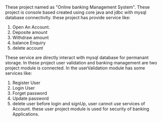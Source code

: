These project named as "Online banking Management System".
These project is console based created using core java and jdbc with mysql database connectivity.
these project has provide service like:
1. Open An Account.
2. Deposite amount
3. Withdraw amount
4. balance Enquiry
5. delete account
   
These service are directly interact with mysql database for permanant storage.
In these project user validation and banking management are two project module is connected.
In the userValidation module has some services like:
1. Register User
2. Login User
3. Forget password
4. Update password
5. delete user
before login and signUp, user cannot use services of Account.
these user project module is used for security of banking Applications.
